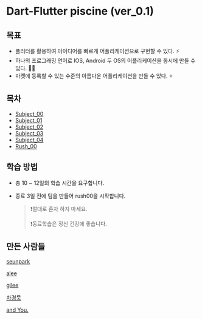 # Dart-Flutter piscine (ver_0.1)

## 목표
- 플러터를 활용하여 아이디어를 빠르게 어플리케이션으로 구현할 수 있다. ⚡️
- 하나의 프로그래밍 언어로 IOS, Android 두 OS의 어플리케이션을 동시에 만들 수 있다. 🧙‍♀️
- 마켓에 등록할 수 있는 수준의 아름다운 어플리케이션을 만들 수 있다. ⭐️

## 목차
- [Subject_00](/Subject_00)
- [Subject_01](/Subject_01)
- [Subject_02](/Subject_02)
- [Subject_03](/Subject_03)
- [Subject_04](/Subject_04)
- [Rush_00](/Rush_00)

## 학습 방법

- 총 10 ~ 12일의 학습 시간을 요구합니다.

- 종료 3일 전에 팀을 만들어 rush00을 시작합니다.

  > ❗️절대로 혼자 하지 마세요.
  >
  > ❗️동료학습은 정신 건강에 좋습니다.

## 만든 사람들

[seunpark](https://github.com/KOREAparksh)

[alee](https://github.com/codewhite7777)

[gilee](https://github.com/weg901127)

[차경묵](https://github.com/hannal)

[and You.](https://github.com/weg901127/flutter_piscine/pulls)

